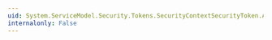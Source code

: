 ```yaml
---
uid: System.ServiceModel.Security.Tokens.SecurityContextSecurityToken.AuthorizationPolicies
internalonly: False
---
```

